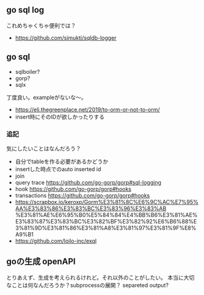 ## go sql log

これめちゃくちゃ便利では？

- https://github.com/simukti/sqldb-logger

## go sql

- sqlboiler?
- gorp?
- sqlx

丁度良い。exampleがないな～。

- https://eli.thegreenplace.net/2019/to-orm-or-not-to-orm/
- insert時にそのIDが欲しかったりする

### 追記

気にしたいことはなんだろう？

- 自分でtableを作る必要があるかどうか
- insertした時点でのauto inserted id
- join
- query trace https://github.com/go-gorp/gorp#sql-logging
- hook https://github.com/go-gorp/gorp#hooks
- transactions https://github.com/go-gorp/gorp#hooks
- https://scrapbox.io/keroxp/Gorm%E3%81%8C%E6%9C%AC%E7%95%AA%E3%83%86%E3%83%BC%E3%83%96%E3%83%AB
%E3%81%AE%E6%95%B0%E5%84%84%E4%BB%B6%E3%81%AE%E3%83%87%E3%83%BC%E3%82%BF%E3%82%92%E6%B6%88%E3%81%9D%E3%81%86%E3%81%A8%E3%81%97%E3%81%9F%E8%A9%B1
- https://github.com/loilo-inc/exql

## goの生成 openAPI

とりあえず、生成を考えられるけれど。それ以外のことがしたい。
本当に大切なことは何なんだろうか？subprocessの展開？
separeted output?
